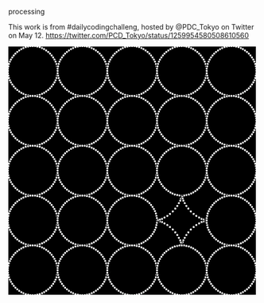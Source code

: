 processing

This work is from #dailycodingchalleng, hosted by @PDC_Tokyo on Twitter on May 12. https://twitter.com/PCD_Tokyo/status/1259954580508610560

![rettousei](./rettousei.gif)
